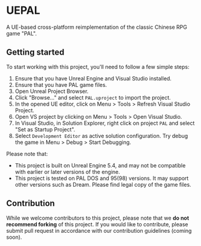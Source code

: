 # UEPAL
A UE-based cross-platform reimplementation of the classic Chinese RPG game "PAL".

## Getting started
To start working with this project, you'll need to follow a few simple steps:
1. Ensure that you have Unreal Engine and Visual Studio installed.
2. Ensure that you have PAL game files.
3. Open Unreal Project Browser.
4. Click "Browse..." and select `PAL.uproject` to import the project.
5. In the opened UE editor, click on Menu > Tools > Refresh Visual Studio Project.
6. Open VS project by clicking on Menu > Tools > Open Visual Studio.
7. In Visual Studio, in Solution Explorer, right click on project `PAL` and select "Set as Startup Project".
8. Select `Development Editor` as active solution configuration. Try debug the game in Menu > Debug > Start Debugging.

Please note that:
- This project is built on Unreal Engine 5.4, and may not be compatible with earlier or later versions of the engine.
- This project is tested on PAL DOS and 95(98) versions. It may support other versions such as Dream. Please find legal copy of the game files. 

## Contribution
While we welcome contributors to this project, please note that we **do not recommend forking** of this project. If you would like to contribute, please submit pull request in accordance with our contribution guidelines (coming soon).
